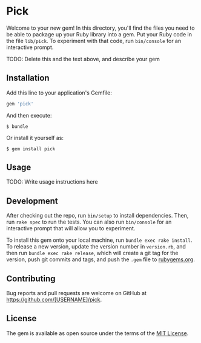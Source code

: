 # Pick

Welcome to your new gem! In this directory, you'll find the files you need to be able to package up your Ruby library into a gem. Put your Ruby code in the file `lib/pick`. To experiment with that code, run `bin/console` for an interactive prompt.

TODO: Delete this and the text above, and describe your gem

## Installation

Add this line to your application's Gemfile:

```ruby
gem 'pick'
```

And then execute:

    $ bundle

Or install it yourself as:

    $ gem install pick

## Usage

TODO: Write usage instructions here

## Development

After checking out the repo, run `bin/setup` to install dependencies. Then, run `rake spec` to run the tests. You can also run `bin/console` for an interactive prompt that will allow you to experiment.

To install this gem onto your local machine, run `bundle exec rake install`. To release a new version, update the version number in `version.rb`, and then run `bundle exec rake release`, which will create a git tag for the version, push git commits and tags, and push the `.gem` file to [rubygems.org](https://rubygems.org).

## Contributing

Bug reports and pull requests are welcome on GitHub at https://github.com/[USERNAME]/pick.


## License

The gem is available as open source under the terms of the [MIT License](http://opensource.org/licenses/MIT).

